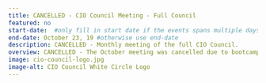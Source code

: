 ```yaml
---
title: CANCELLED - CIO Council Meeting - Full Council
featured: no
start-date:  #only fill in start date if the events spans multiple days
end-date: October 23, 19 #otherwise use end-date
description: CANCELLED - Monthly meeting of the full CIO Council.
overview: CANCELLED - The October meeting was cancelled due to bootcamp and the earlier joint meeting of CISOs and CIOs.
image: cio-council-logo.jpg
image-alt: CIO Council White Circle Logo
---
```

